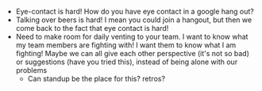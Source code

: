 * Eye-contact is hard! How do you have eye contact in a google hang out?
* Talking over beers is hard! I mean you could join a hangout, but then we come
    back to the fact that eye contact is hard!
* Need to make room for daily venting to your team. I want to know what my team
    members are fighting with! I want them to know what I am fighting! Maybe we
    can all give each other perspective (it's not so bad) or suggestions (have you
    tried this), instead of being alone with our problems
    * Can standup be the place for this? retros?
